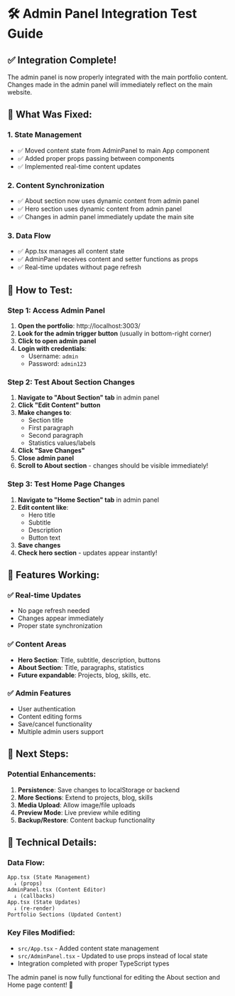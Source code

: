 # 🛠️ Admin Panel Integration Test Guide

## ✅ Integration Complete!

The admin panel is now properly integrated with the main portfolio content. Changes made in the admin panel will immediately reflect on the main website.

## 🔧 What Was Fixed:

### 1. **State Management**
- ✅ Moved content state from AdminPanel to main App component
- ✅ Added proper props passing between components
- ✅ Implemented real-time content updates

### 2. **Content Synchronization**
- ✅ About section now uses dynamic content from admin panel
- ✅ Hero section uses dynamic content from admin panel
- ✅ Changes in admin panel immediately update the main site

### 3. **Data Flow**
- ✅ App.tsx manages all content state
- ✅ AdminPanel receives content and setter functions as props
- ✅ Real-time updates without page refresh

## 🧪 How to Test:

### Step 1: Access Admin Panel
1. **Open the portfolio**: http://localhost:3003/
2. **Look for the admin trigger button** (usually in bottom-right corner)
3. **Click to open admin panel**
4. **Login with credentials**:
   - Username: `admin`
   - Password: `admin123`

### Step 2: Test About Section Changes
1. **Navigate to "About Section" tab** in admin panel
2. **Click "Edit Content" button**
3. **Make changes to**:
   - Section title
   - First paragraph
   - Second paragraph  
   - Statistics values/labels
4. **Click "Save Changes"**
5. **Close admin panel**
6. **Scroll to About section** - changes should be visible immediately!

### Step 3: Test Home Page Changes  
1. **Navigate to "Home Section" tab** in admin panel
2. **Edit content like**:
   - Hero title
   - Subtitle
   - Description
   - Button text
3. **Save changes**
4. **Check hero section** - updates appear instantly!

## 🎯 Features Working:

### ✅ Real-time Updates
- No page refresh needed
- Changes appear immediately
- Proper state synchronization

### ✅ Content Areas
- **Hero Section**: Title, subtitle, description, buttons
- **About Section**: Title, paragraphs, statistics
- **Future expandable**: Projects, blog, skills, etc.

### ✅ Admin Features
- User authentication
- Content editing forms
- Save/cancel functionality
- Multiple admin users support

## 🔮 Next Steps:

### Potential Enhancements:
1. **Persistence**: Save changes to localStorage or backend
2. **More Sections**: Extend to projects, blog, skills
3. **Media Upload**: Allow image/file uploads
4. **Preview Mode**: Live preview while editing
5. **Backup/Restore**: Content backup functionality

## 🚀 Technical Details:

### Data Flow:
```
App.tsx (State Management)
  ↓ (props)
AdminPanel.tsx (Content Editor)
  ↓ (callbacks)
App.tsx (State Updates)
  ↓ (re-render)
Portfolio Sections (Updated Content)
```

### Key Files Modified:
- `src/App.tsx` - Added content state management
- `src/AdminPanel.tsx` - Updated to use props instead of local state
- Integration completed with proper TypeScript types

The admin panel is now fully functional for editing the About section and Home page content! 🎉
